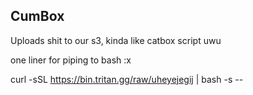 ## CumBox

Uploads shit to our s3, kinda like catbox script uwu

one liner for piping to bash :x 

curl -sSL https://bin.tritan.gg/raw/uheyejegij | bash -s -- <filename>
